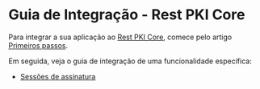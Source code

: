 ﻿# Guia de Integração - Rest PKI Core

Para integrar a sua aplicação ao [Rest PKI Core](../index.md), comece pelo artigo [Primeiros passos](get-started.md).

Em seguida, veja o guia de integração de uma funcionalidade específica:

* [Sessões de assinatura](signature-sessions.md)
